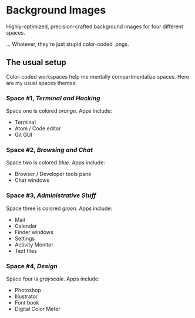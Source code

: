 # Background Images
Highly-optimized, precision-crafted background images for four different spaces.

... Whatever, they're just stupid color-coded .pngs.

## The usual setup
Color-coded workspaces help me mentally compartmentalize spaces. Here are my usual spaces themes:

### Space #1, _Terminal and Hacking_
Space one is colored *orange*. Apps include:
- Terminal
- Atom / Code editor
- Git GUI

### Space #2, _Browsing and Chat_
Space two is colored *blue*. Apps include:
- Browser / Developer tools pane
- Chat windows

### Space #3, _Administrative Stuff_
Space three is colored *green*. Apps include:
- Mail
- Calendar
- Finder windows
- Settings
- Activity Monitor
- Text files

### Space #4, _Design_
Space four is *grayscale*. Apps include:
- Photoshop
- Illustrator
- Font book
- Digital Color Meter
